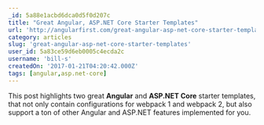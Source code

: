 ```yaml
---
_id: 5a88e1acbd6dca0d5f0d207c
title: "Great Angular, ASP.NET Core Starter Templates"
url: 'http://angularfirst.com/great-angular-asp-net-core-starter-templates/'
category: articles
slug: 'great-angular-asp-net-core-starter-templates'
user_id: 5a83ce59d6eb0005c4ecda2c
username: 'bill-s'
createdOn: '2017-01-21T04:20:42.000Z'
tags: [angular,asp.net-core]
---
```


This post highlights two great <strong>Angular</strong> and <strong>ASP.NET Core</strong> starter templates, that not only contain configurations for webpack 1 and webpack 2, but also support a ton of other Angular and ASP.NET features implemented for you.
